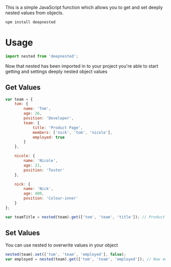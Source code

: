 This is a simple JavaScript function which allows you to get and set deeply nested values from objects.

``` bash
npm install deepnested
```

# Usage

``` javascript
import nested from 'deepnested';
```

Now that nested has been imported in to your project you're able to start getting and settings deeply nested object values

## Get Values ##
``` javascript
var team = {
    tom: {
        name: 'Tom',
        age: 26,
        position: 'Developer',
        team: {
            title: 'Product Page',
            members: ['nick', 'tom', 'nicole'],
            employed: true
        }
    },

    nicole: {
        name: 'Nicole',
        age: 21,
        position: 'Tester'
    },

    nick: {
        name: 'Nick',
        age: 400,
        position: 'Colour-inner'
    }
};

var teamTitle = nested(team).get(['tom', 'team', 'title']); // Product Page
```

## Set Values ##

You can use nested to overwrite values in your object

``` javascript
nested(team).set(['tom', 'team', 'employed'], false);
var employed = nested(team).get(['tom', 'team', 'employed']); // Now equal to false
```

